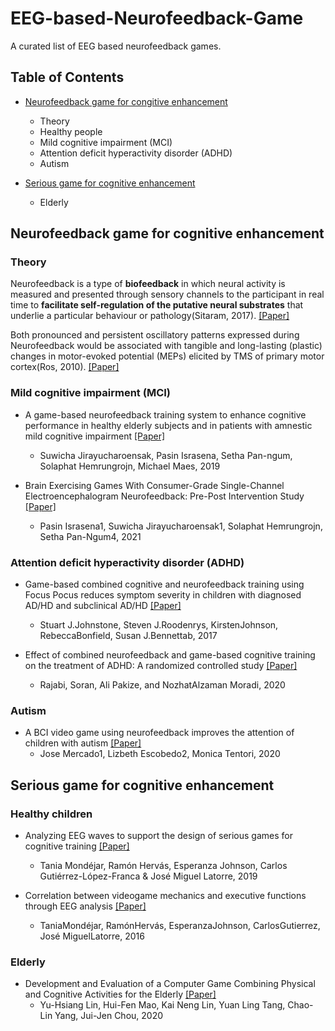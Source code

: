 # EEG-based-Neurofeedback-Game
A curated list of EEG based neurofeedback games.

## Table of Contents
* [Neurofeedback game for congitive enhancement](##Neurofeedback-game-for-cognitive-enhancement)
  - Theory
  - Healthy people
  - Mild cognitive impairment (MCI)
  - Attention deficit hyperactivity disorder (ADHD)
  - Autism

* [Serious game for cognitive enhancement](##Serious-game-for-cognitive-enhancement)
  - Elderly

## Neurofeedback game for cognitive enhancement
### Theory
Neurofeedback is a type of **biofeedback** in which neural activity is measured and presented through sensory channels to the participant in real time to **facilitate self-regulation of the putative neural substrates** that underlie a particular behaviour or pathology(Sitaram, 2017). [[Paper]](https://www.nature.com/articles/nrn.2016.164)

Both pronounced and persistent oscillatory patterns expressed during Neurofeedback would be associated with tangible and long-lasting (plastic) changes in motor-evoked potential (MEPs) elicited by TMS of primary motor cortex(Ros, 2010). [[Paper]](https://onlinelibrary.wiley.com/doi/full/10.1111/j.1460-9568.2010.07100.x)

### Mild cognitive impairment (MCI)
* A game-based neurofeedback training system to enhance cognitive performance in healthy elderly subjects and in patients with amnestic mild cognitive impairment [[Paper]](https://www.ncbi.nlm.nih.gov/pmc/articles/PMC6388796/)
  - Suwicha Jirayucharoensak, Pasin Israsena, Setha Pan-ngum, Solaphat Hemrungrojn, Michael Maes, 2019
 
* Brain Exercising Games With Consumer-Grade Single-Channel Electroencephalogram Neurofeedback: Pre-Post Intervention Study [[Paper]](https://games.jmir.org/2021/2/e26872/)
  - Pasin Israsena1, Suwicha Jirayucharoensak1, Solaphat Hemrungrojn, Setha Pan-Ngum4, 2021

### Attention deficit hyperactivity disorder (ADHD)
* Game-based combined cognitive and neurofeedback training using Focus Pocus reduces symptom severity in children with diagnosed AD/HD and subclinical AD/HD [[Paper]](https://www.sciencedirect.com/science/article/pii/S016787601730140X)
  - Stuart J.Johnstone, Steven J.Roodenrys, KirstenJohnson, RebeccaBonfield, Susan J.Bennettab, 2017

* Effect of combined neurofeedback and game-based cognitive training on the treatment of ADHD: A randomized controlled study [[Paper]](https://www.tandfonline.com/doi/full/10.1080/21622965.2018.1556101)
  - Rajabi, Soran, Ali Pakize, and NozhatAlzaman Moradi, 2020

### Autism
* A BCI video game using neurofeedback improves the attention of children with autism [[Paper]](https://link.springer.com/article/10.1007/s12193-020-00339-7)
  - Jose Mercado1, Lizbeth Escobedo2, Monica Tentori, 2020

## Serious game for cognitive enhancement
### Healthy children
* Analyzing EEG waves to support the design of serious games for cognitive training [[Paper]](https://link.springer.com/article/10.1007/s12652-018-0841-0)
  - Tania Mondéjar, Ramón Hervás, Esperanza Johnson, Carlos Gutiérrez-López-Franca & José Miguel Latorre, 2019

* Correlation between videogame mechanics and executive functions through EEG analysis [[Paper]](https://www.sciencedirect.com/science/article/pii/S1532046416300831)
  - TaniaMondéjar, RamónHervás, EsperanzaJohnson, CarlosGutierrez, José MiguelLatorre, 2016

### Elderly
* Development and Evaluation of a Computer Game Combining Physical and Cognitive Activities for the Elderly [[Paper]](https://ieeexplore.ieee.org/abstract/document/9272779)
  - Yu-Hsiang Lin, Hui-Fen Mao, Kai Neng Lin, Yuan Ling Tang, Chao-Lin Yang, Jui-Jen Chou, 2020
